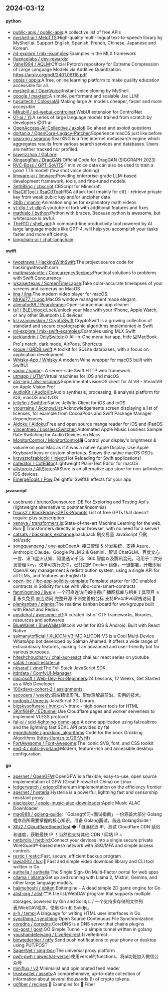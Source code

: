 ## 2024-03-12

#### python
* [public-apis / public-apis](https://github.com/public-apis/public-apis):A collective list of free APIs
* [myshell-ai / MeloTTS](https://github.com/myshell-ai/MeloTTS):High-quality multi-lingual text-to-speech library by MyShell.ai. Support English, Spanish, French, Chinese, Japanese and Korean.
* [ml-explore / mlx-examples](https://github.com/ml-explore/mlx-examples):Examples in the MLX framework
* [fluencelabs / dev-rewards](https://github.com/fluencelabs/dev-rewards):
* [Vahe1994 / AQLM](https://github.com/Vahe1994/AQLM):Official Pytorch repository for Extreme Compression of Large Language Models via Additive Quantization https://arxiv.org/pdf/2401.06118.pdf
* [oppia / oppia](https://github.com/oppia/oppia):A free, online learning platform to make quality education accessible for all.
* [myshell-ai / OpenVoice](https://github.com/myshell-ai/OpenVoice):Instant voice cloning by MyShell.
* [google / maxtext](https://github.com/google/maxtext):A simple, performant and scalable Jax LLM!
* [hpcaitech / ColossalAI](https://github.com/hpcaitech/ColossalAI):Making large AI models cheaper, faster and more accessible
* [Mikubill / sd-webui-controlnet](https://github.com/Mikubill/sd-webui-controlnet):WebUI extension for ControlNet
* [01-ai / Yi](https://github.com/01-ai/Yi):A series of large language models trained from scratch by developers @01-ai
* [OpenAccess-AI-Collective / axolotl](https://github.com/OpenAccess-AI-Collective/axolotl):Go ahead and axolotl questions
* [dortania / OpenCore-Legacy-Patcher](https://github.com/dortania/OpenCore-Legacy-Patcher):Experience macOS just like before
* [searxng / searxng](https://github.com/searxng/searxng):SearXNG is a free internet metasearch engine which aggregates results from various search services and databases. Users are neither tracked nor profiled.
* [jiaweizzhao / GaLore](https://github.com/jiaweizzhao/GaLore):
* [XingangPan / DragGAN](https://github.com/XingangPan/DragGAN):Official Code for DragGAN (SIGGRAPH 2023)
* [RVC-Boss / GPT-SoVITS](https://github.com/RVC-Boss/GPT-SoVITS):1 min voice data can also be used to train a good TTS model! (few shot voice cloning)
* [llmware-ai / llmware](https://github.com/llmware-ai/llmware):Providing enterprise-grade LLM-based development framework, tools, and fine-tuned models.
* [SethBling / cbscript](https://github.com/SethBling/cbscript):CBScript for Minecraft
* [RsaCtfTool / RsaCtfTool](https://github.com/RsaCtfTool/RsaCtfTool):RSA attack tool (mainly for ctf) - retrieve private key from weak public key and/or uncipher data
* [3b1b / manim](https://github.com/3b1b/manim):Animation engine for explanatory math videos
* [yt-dlp / yt-dlp](https://github.com/yt-dlp/yt-dlp):A youtube-dl fork with additional features and fixes
* [mathialo / bython](https://github.com/mathialo/bython):Python with braces. Because python is awesome, but whitespace is awful.
* [TheR1D / shell_gpt](https://github.com/TheR1D/shell_gpt):A command-line productivity tool powered by AI large language models like GPT-4, will help you accomplish your tasks faster and more efficiently.
* [langchain-ai / chat-langchain](https://github.com/langchain-ai/chat-langchain):

#### swift
* [twostraws / HackingWithSwift](https://github.com/twostraws/HackingWithSwift):The project source code for hackingwithswift.com
* [mattmassicotte / ConcurrencyRecipes](https://github.com/mattmassicotte/ConcurrencyRecipes):Practical solutions to problems with Swift Concurrency
* [wkaisertexas / ScreenTimeLapse](https://github.com/wkaisertexas/ScreenTimeLapse):Take color-accurate timelapses of your screens and cameras on MacOS
* [iina / iina](https://github.com/iina/iina):The modern video player for macOS.
* [MrKai77 / Loop](https://github.com/MrKai77/Loop):MacOS window management made elegant.
* [alienator88 / Pearcleaner](https://github.com/alienator88/Pearcleaner):Open-source mac app cleaner
* [ts1 / BLEUnlock](https://github.com/ts1/BLEUnlock):Lock/unlock your Mac with your iPhone, Apple Watch, or any other Bluetooth LE devices
* [krzyzanowskim / CryptoSwift](https://github.com/krzyzanowskim/CryptoSwift):CryptoSwift is a growing collection of standard and secure cryptographic algorithms implemented in Swift
* [ml-explore / mlx-swift-examples](https://github.com/ml-explore/mlx-swift-examples):Examples using MLX Swift
* [jacklandrin / OnlySwitch](https://github.com/jacklandrin/OnlySwitch):⚙️ All-in-One menu bar app, hide 💻MacBook Pro's notch, dark mode, AirPods, Shortcuts
* [groue / GRDB.swift](https://github.com/groue/GRDB.swift):A toolkit for SQLite databases, with a focus on application development
* [Whisky-App / Whisky](https://github.com/Whisky-App/Whisky):A modern Wine wrapper for macOS built with SwiftUI
* [vapor / vapor](https://github.com/vapor/vapor):💧 A server-side Swift HTTP web framework.
* [utmapp / UTM](https://github.com/utmapp/UTM):Virtual machines for iOS and macOS
* [alvr-org / alvr-visionos](https://github.com/alvr-org/alvr-visionos):Experimental visionOS client for ALVR - SteamVR on Apple Vision Pro!
* [AudioKit / AudioKit](https://github.com/AudioKit/AudioKit):Audio synthesis, processing, & analysis platform for iOS, macOS and tvOS
* [jellyfin / Swiftfin](https://github.com/jellyfin/Swiftfin):Native Jellyfin Client for iOS and tvOS
* [vtourraine / AcknowList](https://github.com/vtourraine/AcknowList):Acknowledgements screen displaying a list of licenses, for example from CocoaPods and Swift Package Manager dependencies.
* [Aidoku / Aidoku](https://github.com/Aidoku/Aidoku):Free and open source manga reader for iOS and iPadOS
* [vincentneo / LosslessSwitcher](https://github.com/vincentneo/LosslessSwitcher):Automated Apple Music Lossless Sample Rate Switching for Audio Devices on Macs.
* [MonitorControl / MonitorControl](https://github.com/MonitorControl/MonitorControl):🖥 Control your display's brightness & volume on your Mac as if it was a native Apple Display. Use Apple Keyboard keys or custom shortcuts. Shows the native macOS OSDs.
* [krzysztofzablocki / Inject](https://github.com/krzysztofzablocki/Inject):Hot Reloading for Swift applications!
* [coteditor / CotEditor](https://github.com/coteditor/CotEditor):Lightweight Plain-Text Editor for macOS
* [altstoreio / AltStore](https://github.com/altstoreio/AltStore):AltStore is an alternative app store for non-jailbroken iOS devices.
* [EmergeTools / Pow](https://github.com/EmergeTools/Pow):Delightful SwiftUI effects for your app

#### javascript
* [usebruno / bruno](https://github.com/usebruno/bruno):Opensource IDE For Exploring and Testing Api's (lightweight alternative to postman/insomnia)
* [friuns2 / BlackFriday-GPTs-Prompts](https://github.com/friuns2/BlackFriday-GPTs-Prompts):List of free GPTs that doesn't require plus subscription
* [xenova / transformers.js](https://github.com/xenova/transformers.js):State-of-the-art Machine Learning for the web. Run 🤗 Transformers directly in your browser, with no need for a server!
* [catsats / backpack_exchange](https://github.com/catsats/backpack_exchange):backpack 刷交易量 JavaScript 只刷sol/usdc
* [songquanpeng / one-api](https://github.com/songquanpeng/one-api):OpenAI 接口管理 & 分发系统，支持 Azure、Anthropic Claude、Google PaLM 2 & Gemini、智谱 ChatGLM、百度文心一言、讯飞星火认知、阿里通义千问、360 智脑以及腾讯混元，可用于二次分发管理 key，仅单可执行文件，已打包好 Docker 镜像，一键部署，开箱即用. OpenAI key management & redistribution system, using a single API for all LLMs, and features an English UI.
* [open-ibc / ibc-app-solidity-template](https://github.com/open-ibc/ibc-app-solidity-template):Template starter for IBC enabled contracts in Solidity for use with vibc-core-smart-contracts
* [fanmingming / live](https://github.com/fanmingming/live):✯ 一个可直连访问的电视/广播图标库与相关工具项目 ✯ 🔕 永久免费 直连访问 完整开源 不断完善的台标 支持IPv4/IPv6双栈访问 🔕
* [plankanban / planka](https://github.com/plankanban/planka):The realtime kanban board for workgroups built with React and Redux.
* [apsdehal / awesome-ctf](https://github.com/apsdehal/awesome-ctf):A curated list of CTF frameworks, libraries, resources and softwares
* [BlueWallet / BlueWallet](https://github.com/BlueWallet/BlueWallet):Bitcoin wallet for iOS & Android. Built with React Native
* [salmanytofficial / XLICON-V3-MD](https://github.com/salmanytofficial/XLICON-V3-MD):XLICON-V3 is a Cool Multi-Device WhatsApp bot developed by Salman Ahamed. It offers a wide range of extraordinary features, making it an advanced and user-friendly bot for various purposes.
* [hiteshchoudhary / chai-aur-react](https://github.com/hiteshchoudhary/chai-aur-react):chai aur react series on youtube
* [safak / react-estate-ui](https://github.com/safak/react-estate-ui):
* [nksaraf / vinxi](https://github.com/nksaraf/vinxi):The Full Stack JavaScript SDK
* [ltdrdata / ComfyUI-Manager](https://github.com/ltdrdata/ComfyUI-Manager):
* [microsoft / Web-Dev-For-Beginners](https://github.com/microsoft/Web-Dev-For-Beginners):24 Lessons, 12 Weeks, Get Started as a Web Developer
* [100xdevs-cohort-2 / assignments](https://github.com/100xdevs-cohort-2/assignments):
* [ascoders / weekly](https://github.com/ascoders/weekly):前端精读周刊。帮你理解最前沿、实用的技术。
* [mrdoob / three.js](https://github.com/mrdoob/three.js):JavaScript 3D Library.
* [bigskysoftware / htmx](https://github.com/bigskysoftware/htmx):</> htmx - high power tools for HTML
* [3Kmfi6HP / EDtunnel](https://github.com/3Kmfi6HP/EDtunnel):Use Cloudflare pages and worker serverless to implement VLESS protocol
* [fal-ai / sdxl-lightning-demo-app](https://github.com/fal-ai/sdxl-lightning-demo-app):A demo application using fal.realtime and the lightning fast SDXL API provided by fal
* [egonSchiele / grokking_algorithms](https://github.com/egonSchiele/grokking_algorithms):Code for the book Grokking Algorithms (https://amzn.to/29rVyHf)
* [FortAwesome / Font-Awesome](https://github.com/FortAwesome/Font-Awesome):The iconic SVG, font, and CSS toolkit
* [end-4 / dots-hyprland](https://github.com/end-4/dots-hyprland):Modern, feature-rich and accessible desktop configuration.

#### go
* [apernet / OpenGFW](https://github.com/apernet/OpenGFW):OpenGFW is a flexible, easy-to-use, open source implementation of GFW (Great Firewall of China) on Linux
* [ledgerwatch / erigon](https://github.com/ledgerwatch/erigon):Ethereum implementation on the efficiency frontier
* [apernet / hysteria](https://github.com/apernet/hysteria):Hysteria is a powerful, lightning fast and censorship resistant proxy.
* [alacleaker / apple-music-alac-downloader](https://github.com/alacleaker/apple-music-alac-downloader):Apple Music ALAC Downloader
* [mao888 / golang-guide](https://github.com/mao888/golang-guide):「Golang学习+面试指南」一份涵盖大部分 Golang程序员所需要掌握的核心知识。准备 Golang面试，首选 GolangGuide！
* [XIU2 / CloudflareSpeedTest](https://github.com/XIU2/CloudflareSpeedTest):🌩「自选优选 IP」测试 Cloudflare CDN 延迟和速度，获取最快 IP ！当然也支持其他 CDN / 网站 IP ~
* [netbirdio / netbird](https://github.com/netbirdio/netbird):Connect your devices into a single secure private WireGuard®-based mesh network with SSO/MFA and simple access controls.
* [restic / restic](https://github.com/restic/restic):Fast, secure, efficient backup program
* [iawia002 / lux](https://github.com/iawia002/lux):👾 Fast and simple video download library and CLI tool written in Go
* [authelia / authelia](https://github.com/authelia/authelia):The Single Sign-On Multi-Factor portal for web apps
* [ollama / ollama](https://github.com/ollama/ollama):Get up and running with Llama 2, Mistral, Gemma, and other large language models.
* [hajimehoshi / ebiten](https://github.com/hajimehoshi/ebiten):Ebitengine - A dead simple 2D game engine for Go
* [alist-org / alist](https://github.com/alist-org/alist):🗂️A file list/WebDAV program that supports multiple storages, powered by Gin and Solidjs. / 一个支持多存储的文件列表/WebDAV程序，使用 Gin 和 Solidjs。
* [a-h / templ](https://github.com/a-h/templ):A language for writing HTML user interfaces in Go.
* [syncthing / syncthing](https://github.com/syncthing/syncthing):Open Source Continuous File Synchronization
* [coredns / coredns](https://github.com/coredns/coredns):CoreDNS is a DNS server that chains plugins
* [go-gost / gost](https://github.com/go-gost/gost):GO Simple Tunnel - a simple tunnel written in golang
* [youshandefeiyang / LiveRedirect](https://github.com/youshandefeiyang/LiveRedirect):LiveRedirect
* [binwiederhier / ntfy](https://github.com/binwiederhier/ntfy):Send push notifications to your phone or desktop using PUT/POST
* [SagerNet / sing-box](https://github.com/SagerNet/sing-box):The universal proxy platform
* [pwh-pwh / aiwechat-vercel](https://github.com/pwh-pwh/aiwechat-vercel):使用vercel的functions，将ai功能加入微信公众号
* [miniflux / v2](https://github.com/miniflux/v2):Minimalist and opinionated feed reader
* [trustwallet / assets](https://github.com/trustwallet/assets):A comprehensive, up-to-date collection of information about several thousands (!) of crypto tokens.
* [gofiber / recipes](https://github.com/gofiber/recipes):📁 Examples for 🚀 Fiber
